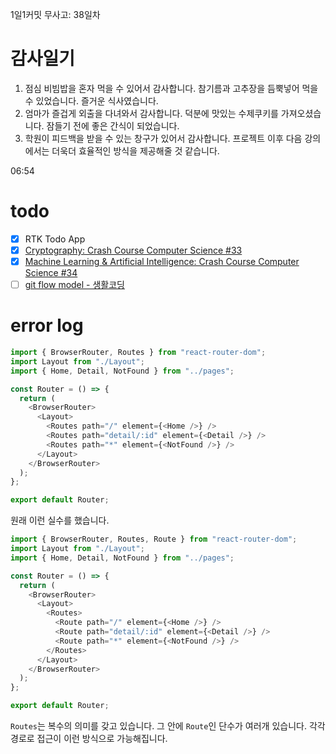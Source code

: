 1일1커밋 무사고: 38일차

# 감사일기

1. 점심 비빔밥을 혼자 먹을 수 있어서 감사합니다. 참기름과 고추장을 듬뿍넣어 먹을 수 있었습니다. 즐거운 식사였습니다.
2. 엄마가 즐겁게 외출을 다녀와서 감사합니다. 덕분에 맛있는 수제쿠키를 가져오셨습니다. 잠들기 전에 좋은 간식이 되었습니다.
3. 학원이 피드백을 받을 수 있는 창구가 있어서 감사합니다. 프로젝트 이후 다음 강의에서는 더욱더 효율적인 방식을 제공해줄 것 같습니다.

06:54

# todo

- [x] RTK Todo App
- [x] [Cryptography: Crash Course Computer Science #33](https://www.youtube.com/watch?v=jhXCTbFnK8o)
- [x] [Machine Learning & Artificial Intelligence: Crash Course Computer Science #34](https://www.youtube.com/watch?v=z-EtmaFJieY)
- [ ] [git flow model - 생활코딩](https://www.youtube.com/watch?v=EzcF6RX8RrQ)

# error log

```js
import { BrowserRouter, Routes } from "react-router-dom";
import Layout from "./Layout";
import { Home, Detail, NotFound } from "../pages";

const Router = () => {
  return (
    <BrowserRouter>
      <Layout>
        <Routes path="/" element={<Home />} />
        <Routes path="detail/:id" element={<Detail />} />
        <Routes path="*" element={<NotFound />} />
      </Layout>
    </BrowserRouter>
  );
};

export default Router;
```

원래 이런 실수를 했습니다.

```js
import { BrowserRouter, Routes, Route } from "react-router-dom";
import Layout from "./Layout";
import { Home, Detail, NotFound } from "../pages";

const Router = () => {
  return (
    <BrowserRouter>
      <Layout>
        <Routes>
          <Route path="/" element={<Home />} />
          <Route path="detail/:id" element={<Detail />} />
          <Route path="*" element={<NotFound />} />
        </Routes>
      </Layout>
    </BrowserRouter>
  );
};

export default Router;
```

`Routes`는 복수의 의미를 갖고 있습니다. 그 안에 `Route`인 단수가 여러개 있습니다. 각각 경로로 접근이 이런 방식으로 가능해집니다.
